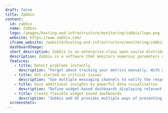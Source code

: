 ```yaml
---
draft: false
title: Zabbix
content:
  id: zabbix
  name: Zabbix
  logo: /images/hosting-and-infrastructure/monitoring/zabbix/logo.png
  website: https://www.zabbix.com/
  iframe_website: /website/hosting-and-infrastructure/monitoring/zabbix
  dashboardImage:
  short_description: Zabbix is an enterprise-class open source distributed monitoring solution.
  description: Zabbix is a software that monitors numerous parameters of a network and the health and integrity of servers, virtual machines, applications, services, databases, websites, the cloud and more. Zabbix uses a flexible notification mechanism that allows users to configure e-mail based alerts for virtually any event. This allows a fast reaction to server problems. Zabbix offers excellent reporting and data visualization features based on the stored data.
  features:
    - title: Detect problems instantly
      description: "Forget about tracking your metrics manually. With Zabbix you can detect problem states within the incoming metric flow automatically:  High performance problem detection in real-time, Highly flexible definition options, Separate problem and problem resolution conditions, Multiple severity levels."
    - title: Get alerted on critical issues
      description: "Use multiple messaging channels to notify the responsible person or people about the different kinds of events occurring in your environment: Email, SMS for reliable alerts using USB modems, Online SMS gateways."
    - title: Gain additional insights by powerful data visualization
      description: "Define widget-based dashboards displaying relevant information:  Large selection of many different widgets, Simple drag and drop placement and scaling of widgets, Each widget is highly customizable to fit your needs."
    - title: Create flexible widget based dashboards
      description: "Zabbix web UI provides multiple ways of presenting a visual overview of your IT environment: Widget-based multi-page dashboards, Easy drag and drop widget placement, Configure automatic dashboard refresh intervals."
  screenshots:
---
```

